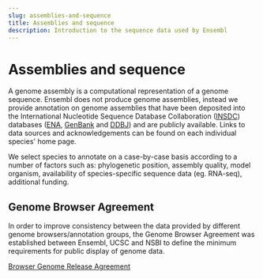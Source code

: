 ```yaml
---
slug: assemblies-and-sequence
title: Assemblies and sequence
description: Introduction to the sequence data used by Ensembl 
---
```


# Assemblies and sequence

A genome assembly is a computational representation of a genome sequence. Ensembl does not produce genome assemblies, instead we provide annotation on genome assemblies that have been deposited into the International Nucleotide Sequence Database Collaboration ([INSDC](https://www.insdc.org/)) databases ([ENA](https://www.ebi.ac.uk/ena/browser/home), [GenBank](https://www.ncbi.nlm.nih.gov/genbank/) and [DDBJ](https://www.ddbj.nig.ac.jp/index-e.html)) and are publicly available. Links to data sources and acknowledgements can be found on each individual species' home page.

We select species to annotate on a case-by-case basis according to a number of factors such as: phylogenetic position, assembly quality, model organism, availability of species-specific sequence data (eg. RNA-seq), additional funding. 

## Genome Browser Agreement
In order to improve consistency between the data provided by different genome browsers/annotation groups, the Genome Browser Agreement was established between Ensembl, UCSC and NSBI to define the minimum requirements for public display of genome data.

[Browser Genome Release Agreement](https://beta.ensembl.org/about/articles/browser-genome-release-agreement)
